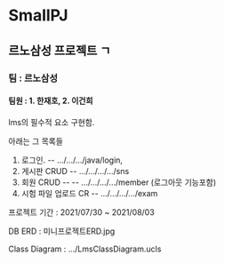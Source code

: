 # SmallPJ
## 르노삼성 프로젝트 ㄱ

### 팀 : 르노삼성

#### 팀원 : 1. 한재호, 2. 이건희

lms의 필수적 요소 구현함. 

아래는 그 목록들 

1. 로그인.  -- .../.../.../java/login, 
2. 게시판 CRUD  -- .../.../.../.../sns
3. 회원 CRUD --  -- .../.../.../.../member (로그아웃 기능포함)
4. 시험 파일 업로드 CR  -- .../.../.../.../exam

프로젝트 기간 : 2021/07/30 ~ 2021/08/03

DB ERD : 미니프로젝트ERD.jpg

Class Diagram : .../LmsClassDiagram.ucls

